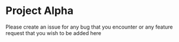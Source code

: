 # Project Alpha
Please create an issue for any bug that you encounter or any feature request that you wish to be added here
